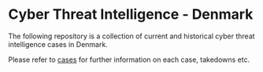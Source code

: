 # Cyber Threat Intelligence - Denmark
The following repository is a collection of current and historical cyber threat intelligence cases in Denmark.  

Please refer to [cases](cases.md) for further information on each case, takedowns etc.  
